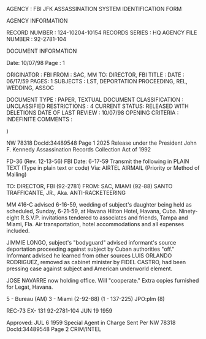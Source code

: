 AGENCY : FBI
JFK ASSASSINATION SYSTEM
IDENTIFICATION FORM

AGENCY INFORMATION

RECORD NUMBER : 124-10204-10154
RECORDS SERIES : HQ
AGENCY FILE NUMBER : 92-2781-104

DOCUMENT INFORMATION

Date: 10/07/98
Page : 1

ORIGINATOR : FBI
FROM : SAC, MM
TO: DIRECTOR, FBI
TITLE :
DATE : 06/17/59
PAGES: 1
SUBJECTS : LST, DEPORTATION PROCEEDING, REL, WEDDING, ASSOC

DOCUMENT TYPE : PAPER, TEXTUAL DOCUMENT
CLASSIFICATION : UNCLASSIFIED
RESTRICTIONS : 4
CURRENT STATUS: RELEASED WITH DELETIONS
DATE OF LAST REVIEW : 10/07/98
OPENING CRITERIA : INDEFINITE
COMMENTS :

)

NW 78318
Docld:34489548 Page 1
2025 Release under the President John F.
Kennedy Assassination Records Collection
Act of 1992

FD-36 (Rev. 12-13-56)
FBI
Date: 6-17-59
Transmit the following in
PLAIN TEXT
(Type in plain text or code)
Via: AIRTEL AIRMAIL
(Priority or Method of Mailing)

TO: DIRECTOR, FBI (92-2781)
FROM: SAC, MIAMI (92-88)
SANTO TRAFFICANTE, JR., Aka.
ANTI-RACKETEERING

MM 416-C advised 6-16-59, wedding of subject's
daughter being held as scheduled, Sunday, 6-21-59, at
Havana Hilton Hotel, Havana, Cuba. Ninety-eight R.S.V.P.
invitations tendered to associates and friends, Tampa and
Miami, Fla. Air transportation, hotel accommodations and
all expenses included.

JIMMIE LONGO, subject's "bodyguard" advised
informant's source deportation proceeding against subject
by Cuban authorities "off." Informant advised he learned
from other sources LUIS ORLANDO RODRIGUEZ, removed as cabinet
minister by FIDEL CASTRO, had been pressing case against
subject and American underworld element.

JOSE NAVARRE now holding office. Will "cooperate."
Extra copies furnished for Legat, Havana.

5 - Bureau (AM)
3 - Miami (2-92-88)
(1 - 137-225)
JPO:plm
(8)

REC-73
EX- 131
92-2781-104
JUN 19 1959

Approved:
JUL 6 1959
Special Agent in Charge
Sent Per
NW 78318
Docld:34489548 Page 2
CRIM/INTEL
